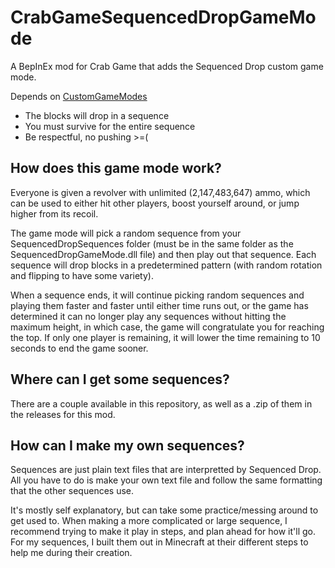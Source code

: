# CrabGameSequencedDropGameMode
A BepInEx mod for Crab Game that adds the Sequenced Drop custom game mode.

Depends on [CustomGameModes](https://github.com/lammas321/CrabGameCustomGameModes)

- The blocks will drop in a sequence
- You must survive for the entire sequence
- Be respectful, no pushing >=(

## How does this game mode work?
Everyone is given a revolver with unlimited (2,147,483,647) ammo, which can be used to either hit other players, boost yourself around, or jump higher from its recoil.

The game mode will pick a random sequence from your SequencedDropSequences folder (must be in the same folder as the SequencedDropGameMode.dll file) and then play out that sequence.
Each sequence will drop blocks in a predetermined pattern (with random rotation and flipping to have some variety).

When a sequence ends, it will continue picking random sequences and playing them faster and faster until either time runs out, or the game has determined it can no longer play any sequences without hitting the maximum height, in which case, the game will congratulate you for reaching the top.
If only one player is remaining, it will lower the time remaining to 10 seconds to end the game sooner.

## Where can I get some sequences?
There are a couple available in this repository, as well as a .zip of them in the releases for this mod.

## How can I make my own sequences?
Sequences are just plain text files that are interpretted by Sequenced Drop.
All you have to do is make your own text file and follow the same formatting that the other sequences use.

It's mostly self explanatory, but can take some practice/messing around to get used to.
When making a more complicated or large sequence, I recommend trying to make it play in steps, and plan ahead for how it'll go.
For my sequences, I built them out in Minecraft at their different steps to help me during their creation.
